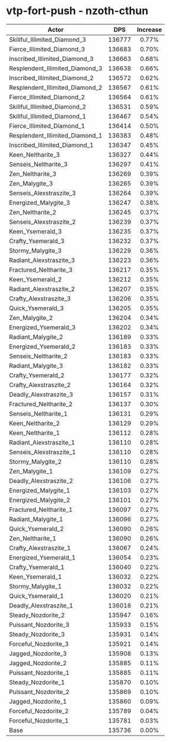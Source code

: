 # vtp-fort-push - nzoth-cthun
| Actor | DPS | Increase |
|---|:---:|:---:|
|Skillful_Illimited_Diamond_3|136777|0.77%|
|Fierce_Illimited_Diamond_3|136683|0.70%|
|Inscribed_Illimited_Diamond_3|136663|0.68%|
|Resplendent_Illimited_Diamond_3|136638|0.66%|
|Inscribed_Illimited_Diamond_2|136572|0.62%|
|Resplendent_Illimited_Diamond_2|136567|0.61%|
|Fierce_Illimited_Diamond_2|136564|0.61%|
|Skillful_Illimited_Diamond_2|136531|0.59%|
|Skillful_Illimited_Diamond_1|136467|0.54%|
|Fierce_Illimited_Diamond_1|136414|0.50%|
|Resplendent_Illimited_Diamond_1|136383|0.48%|
|Inscribed_Illimited_Diamond_1|136347|0.45%|
|Keen_Neltharite_3|136327|0.44%|
|Senseis_Neltharite_3|136297|0.41%|
|Zen_Neltharite_3|136269|0.39%|
|Zen_Malygite_3|136265|0.39%|
|Senseis_Alexstraszite_3|136264|0.39%|
|Energized_Malygite_3|136247|0.38%|
|Zen_Neltharite_2|136245|0.37%|
|Senseis_Alexstraszite_2|136239|0.37%|
|Keen_Ysemerald_3|136235|0.37%|
|Crafty_Ysemerald_3|136232|0.37%|
|Stormy_Malygite_3|136229|0.36%|
|Radiant_Alexstraszite_3|136223|0.36%|
|Fractured_Neltharite_3|136217|0.35%|
|Keen_Ysemerald_2|136212|0.35%|
|Radiant_Alexstraszite_2|136207|0.35%|
|Crafty_Alexstraszite_3|136206|0.35%|
|Quick_Ysemerald_3|136205|0.35%|
|Zen_Malygite_2|136204|0.34%|
|Energized_Ysemerald_3|136202|0.34%|
|Radiant_Malygite_2|136189|0.33%|
|Energized_Ysemerald_2|136183|0.33%|
|Senseis_Neltharite_2|136183|0.33%|
|Radiant_Malygite_3|136182|0.33%|
|Crafty_Ysemerald_2|136177|0.32%|
|Crafty_Alexstraszite_2|136164|0.32%|
|Deadly_Alexstraszite_3|136157|0.31%|
|Fractured_Neltharite_2|136137|0.30%|
|Senseis_Neltharite_1|136131|0.29%|
|Keen_Neltharite_2|136129|0.29%|
|Keen_Neltharite_1|136112|0.28%|
|Radiant_Alexstraszite_1|136110|0.28%|
|Senseis_Alexstraszite_1|136110|0.28%|
|Stormy_Malygite_2|136110|0.28%|
|Zen_Malygite_1|136109|0.27%|
|Deadly_Alexstraszite_2|136106|0.27%|
|Energized_Malygite_1|136103|0.27%|
|Energized_Malygite_2|136101|0.27%|
|Fractured_Neltharite_1|136097|0.27%|
|Radiant_Malygite_1|136096|0.27%|
|Quick_Ysemerald_2|136090|0.26%|
|Zen_Neltharite_1|136090|0.26%|
|Crafty_Alexstraszite_1|136067|0.24%|
|Energized_Ysemerald_1|136054|0.23%|
|Crafty_Ysemerald_1|136040|0.22%|
|Keen_Ysemerald_1|136032|0.22%|
|Stormy_Malygite_1|136032|0.22%|
|Quick_Ysemerald_1|136020|0.21%|
|Deadly_Alexstraszite_1|136018|0.21%|
|Steady_Nozdorite_2|135947|0.16%|
|Puissant_Nozdorite_3|135933|0.15%|
|Steady_Nozdorite_3|135931|0.14%|
|Forceful_Nozdorite_3|135921|0.14%|
|Jagged_Nozdorite_3|135908|0.13%|
|Jagged_Nozdorite_2|135885|0.11%|
|Puissant_Nozdorite_1|135885|0.11%|
|Steady_Nozdorite_1|135870|0.10%|
|Puissant_Nozdorite_2|135869|0.10%|
|Jagged_Nozdorite_1|135860|0.09%|
|Forceful_Nozdorite_2|135789|0.04%|
|Forceful_Nozdorite_1|135781|0.03%|
|Base|135736|0.00%|
